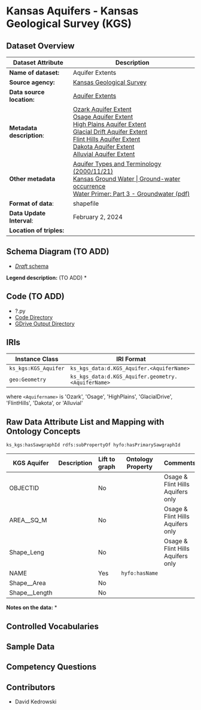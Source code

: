 # Kansas Aquifers - Kansas Geological Survey (KGS)

## Dataset Overview
| Dataset Attribute | Description |
| --- | --- |
| **Name of dataset:** | Aquifer Extents |
| **Source agency:** | [Kansas Geological Survey](https://kgs.ku.edu/) |
| **Data source location:** | [Aquifer Extents](https://hub.kansasgis.org/maps/7684344eb6854fa3a6d0b567d470fd9e/about) |
| **Metadata description**: | [Ozark Aquifer Extent](https://hub.kansasgis.org/datasets/KU::aquifer-extents/about?layer=0) <br/> [Osage Aquifer Extent](https://hub.kansasgis.org/datasets/KU::aquifer-extents/about?layer=1) <br/> [High Plains Aquifer Extent](https://hub.kansasgis.org/datasets/KU::aquifer-extents/about?layer=2) <br/> [Glacial Drift Aquifer Extent](https://hub.kansasgis.org/datasets/KU::aquifer-extents/about?layer=3) <br/> [Flint Hills Aquifer Extent](https://hub.kansasgis.org/datasets/KU::aquifer-extents/about?layer=4) <br/> [Dakota Aquifer Extent](https://hub.kansasgis.org/datasets/KU::aquifer-extents/about?layer=5) <br/> [Alluvial Aquifer Extent](https://hub.kansasgis.org/datasets/KU::aquifer-extents/about?layer=6) |
| **Other metadata** | [Aquifer Types and Terminology (2000/11/21)](https://www.kgs.ku.edu/HighPlains/atlas/aptyp.htm) <br/> [Kansas Ground Water \| Ground-water occurrence](https://www.kgs.ku.edu/Publications/Bulletins/ED10/04_occur.html) <br/> [Water Primer: Part 3 - Groundwater (pdf)](https://bookstore.ksre.ksu.edu/pubs/water-primer-part-3-groundwater_MF3022.pdf) |
| **Format of data**: | shapefile |
| **Data Update Interval**: | February 2, 2024 |
| **Location of triples:** |  |

## Schema Diagram (TO ADD)
* [*Draft* schema]()

**Legend description:** (TO ADD)
* 

## Code (TO ADD)
* ?.py
* [Code Directory]()
* [GDrive Output Directory]()

## IRIs
| Instance Class | IRI Format |
| --- | --- |
| `ks_kgs:KGS_Aquifer` | `ks_kgs_data:d.KGS_Aquifer.<AquiferName>` |
| `geo:Geometry` | `ks_kgs_data:d.KGS_Aquifer.geometry.<AquiferName>` |

where `<Aquifername>` is 'Ozark', 'Osage', 'HighPlains', 'GlacialDrive', 'FlintHills', 'Dakota', or 'Alluvial' 

## Raw Data Attribute List and Mapping with Ontology Concepts

`ks_kgs:hasSawgraphId rdfs:subPropertyOf hyfo:hasPrimarySawgraphId`

| KGS Aquifer | Description | Lift to graph | Ontology Property | Comments |
| --- | --- | --- | --- | --- |
| OBJECTID |  | No |  | Osage & Flint Hills Aquifers only | 
| AREA__SQ_M |  | No |  | Osage & Flint Hills Aquifers only | 
| Shape_Leng |  | No |  | Osage & Flint Hills Aquifers only | 
| NAME |  | Yes | `hyfo:hasName` |  | 
| Shape__Area |  | No |  |  |
| Shape__Length |  | No |  |  |

**Notes on the data:**
* 

## Controlled Vocabularies

## Sample Data

## Competency Questions 

## Contributors
* David Kedrowski
